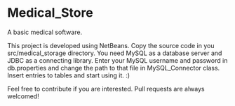 # Medical_Store
A basic medical software.

This project is developed using NetBeans. Copy the source code in you src/medical_storage directory. You need MySQL as a database server and JDBC as a connecting library. Enter your MySQL username and password in db.properties and change the path to that file in MySQL_Connector class. Insert entries to tables and start using it. :)

Feel free to contribute if you are interested. Pull requests are always welcomed!
